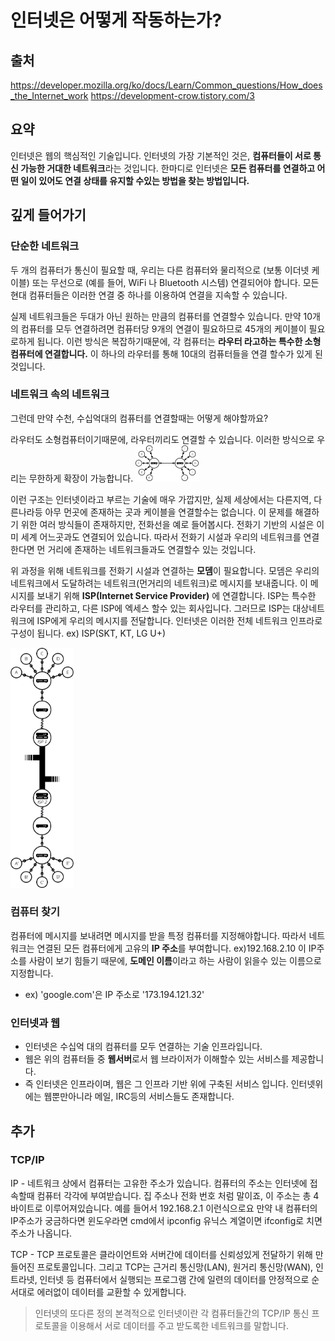 # 인터넷은 어떻게 작동하는가?
## 출처 
https://developer.mozilla.org/ko/docs/Learn/Common_questions/How_does_the_Internet_work
https://development-crow.tistory.com/3

## 요약
인터넷은 웹의 핵심적인 기술입니다. 인터넷의 가장 기본적인 것은, **컴퓨터들이 서로 통신 가능한 거대한 네트워크**라는 것입니다. 
한마디로 인터넷은 **모든 컴퓨터를 연결하고 어떤 일이 있어도 연결 상태를 유지할 수있는 방법을 찾는 방법입니다.**

## 깊게 들어가기
### 단순한 네트워크
두 개의 컴퓨터가 통신이 필요할 때, 우리는 다른 컴퓨터와 물리적으로 (보통 이더넷 케이블) 또는 무선으로 (예를 들어, WiFi 나 Bluetooth 시스템) 연결되어야 합니다. 
모든 현대 컴퓨터들은 이러한 연결 중 하나를 이용하여 연결을 지속할 수 있습니다.<br>

실제 네트워크들은 두대가 아닌 원하는 만큼의 컴퓨터를 연결할수 있습니다. 만약 10개의 컴퓨터를 모두 연결하려면 컴퓨터당 9개의 연결이 필요하므로 45개의 케이블이 필요로하게 됩니다.
이런 방식은 복잡하기때문에, 각 컴퓨터는 **라우터 라고하는 특수한 소형컴퓨터에 연결합니다.** 이 하나의 라우터를 통해 10대의 컴퓨터들을 연결 할수가 있게 된 것입니다.

### 네트워크 속의 네트워크
그런데 만약 수천, 수십억대의 컴퓨터를 연결할때는 어떻게 해야할까요?

라우터도 소형컴퓨터이기때문에, 라우터끼리도 연결할 수 있습니다. 이러한 방식으로 우리는 무한하게 확장이 가능합니다.
<img src ="https://github.com/steadykyu/TIL/blob/master/BackendRoadMap/1.Internet/img/1-2.png" height = 20% width = 20%>

이런 구조는 인터넷이라고 부르는 기술에 매우 가깝지만, 실제 세상에서는 다른지역, 다른나라등 아무 먼곳에 존재하는 곳과 케이블을 연결할수는 없습니다. 
이 문제를 해결하기 위한 여러 방식들이 존재하지만, 전화선을 예로 들어봅시다. 전화기 기반의 시설은 이미 세계 어느곳과도 연결되어 있습니다. 따라서 전화기 시설과
우리의 네트워크를 연결한다면 먼 거리에 존재하는 네트워크들과도 연결할수 있는 것입니다. 

위 과정을 위해 네트워크를 전화기 시설과 연결하는 **모뎀**이 필요합니다. 모뎀은 우리의 네트워크에서 도달하려는 네트워크(먼거리의 네트워크)로 메시지를 보내줍니다.
이 메시지를 보내기 위해 **ISP(Internet Service Provider)** 에 연결합니다. ISP는 특수한 라우터를 관리하고, 다른 ISP에 엑세스 할수 있는 회사입니다. 그러므로 ISP는 
대상네트워크에 ISP에게 우리의 메시지를 전달합니다. 인터넷은 이러한 전체 네트워크 인프라로 구성이 됩니다.
ex) ISP(SKT, KT, LG U+)

<img src ="https://github.com/steadykyu/TIL/blob/master/BackendRoadMap/1.Internet/img/1-1.png" height = 20% width = 20%>

### 컴퓨터 찾기
컴퓨터에 메시지를 보내려면 메시지를 받을 특정 컴퓨터를 지정해야합니다. 따라서 네트워크는 연결된 모든 컴퓨터에게 고유의 **IP 주소**를 부여합니다. ex)192.168.2.10
이 IP주소를 사람이 보기 힘들기 때문에, **도메인 이름**이라고 하는 사람이 읽을수 있는 이름으로 지정합니다.
+ ex) 'google.com'은 IP 주소로 '173.194.121.32'

### 인터넷과 웹
+ 인터넷은 수십억 대의 컴퓨터를 모두 연결하는 기술 인프라입니다.
+ 웹은 위의 컴퓨터들 중 **웹서버**로서 웹 브라이저가 이해할수 있는 서비스를 제공합니다.
+ 즉 인터넷은 인프라이며, 웹은 그 인프라 기반 위에 구축된 서비스 입니다. 인터넷위에는 웹뿐만아니라 메일, IRC등의 서비스들도 존재합니다.

## 추가
### TCP/IP
IP - 네트워크 상에서 컴퓨터는 고유한 주소가 있습니다. 컴퓨터의 주소는 인터넷에 접속할때 컴퓨터 각각에 부여받습니다. 
집 주소나 전화 번호 처럼 말이죠, 이 주소는 총 4바이트로 이루어져있습니다.
예를 들어서 192.168.2.1 이런식으로요 만약 내 컴퓨터의 IP주소가 궁금하다면 윈도우라면 cmd에서 ipconfig 유닉스 계열이면 ifconfig로 치면 주소가 나옵니다.

TCP - TCP 프로토콜은 클라이언트와 서버간에 데이터를 신뢰성있게 전달하기 위해 만들어진 프로토콜입니다. 
그리고 TCP는 근거리 통신망(LAN), 원거리 통신망(WAN), 인트라넷, 인터넷 등 컴퓨터에서 실행되는 프로그램 간에 
일련의 데이터를 안정적으로 순서대로 에러없이 데이터를 교환할 수 있게합니다.

> 인터넷의 또다른 정의
본격적으로 인터넷이란 각 컴퓨터들간의 TCP/IP 통신 프로토콜을 이용해서 서로 데이터를 주고 받도록한 네트워크를 말합니다. 


